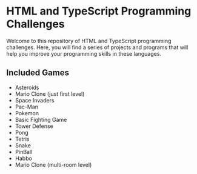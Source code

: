 # HTML and TypeScript Programming Challenges
Welcome to this repository of HTML and TypeScript programming challenges. Here, you will find a series of projects and programs that will help you improve your programming skills in these languages.

## Included Games
- Asteroids
- Mario Clone (just first level)
- Space Invaders
- Pac-Man
- Pokemon
- Basic Fighting Game
- Tower Defense
- Pong
- Tetris
- Snake
- PinBall
- Habbo
- Mario Clone (multi-room level)
